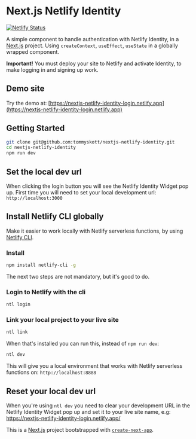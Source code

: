 # Next.js Netlify Identity

[![Netlify Status](https://api.netlify.com/api/v1/badges/03b8c26e-5323-41e7-bfa6-b6f3e684c525/deploy-status)](https://app.netlify.com/sites/nextjs-netlify-identity-login/deploys)

A simple component to handle authentication with Netlify Identity, in a [Next.js](https://nextjs.org) project. Using `createContext`, `useEffect`, `useState` in a globally wrapped component.

**Important!** You must deploy your site to Netlify and activate Identity, to make logging in and signing up work.

## Demo site

Try the demo at: [https://nextjs-netlify-identity-login.netlify.app](https://nextjs-netlify-identity-login.netlify.app)

## Getting Started

```bash
git clone git@github.com:tommyskott/nextjs-netlify-identity.git
cd nextjs-netlify-identity
npm run dev
```

## Set the local dev url

When clicking the login button you will see the Netlify Identity Widget pop up. First time you will need to set your local development url: `http://localhost:3000`

## Install Netlify CLI globally

Make it easier to work locally with Netlify serverless functions, by using [Netlify CLI](https://docs.netlify.com/cli/get-started/).

### Install

```bash
npm install netlify-cli -g
```

The next two steps are not mandatory, but it's good to do.

### Login to Netlify with the cli

```bash
ntl login
```

### Link your local project to your live site

```bash
ntl link
```

When that's installed you can run this, instead of `npm run dev`:

```bash
ntl dev
```

This will give you a local environment that works with Netlify serverless functions on: `http://localhost:8888`

## Reset your local dev url

When you're using `ntl dev` you need to clear your development URL in the Netlify Identity Widget pop up and set it to your live site name, e.g: https://nextjs-netlify-identity-login.netlify.app/

This is a [Next.js](https://nextjs.org/) project bootstrapped with [`create-next-app`](https://github.com/vercel/next.js/tree/canary/packages/create-next-app).
